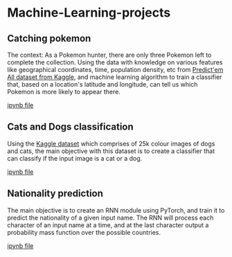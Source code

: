 # Machine-Learning-projects

## Catching pokemon
The context: As a Pokemon hunter, there are only three Pokemon left to complete the collection. Using the data with knowledge on various features like geographical coordinates, time, population density, etc from [Predict'em All dataset from Kaggle](https://www.kaggle.com/semioniy/predictemall), and machine learning algorithm to train a classifier that, based on a location's latitude and longitude, can tell us which Pokemon is more likely to appear there.

[ipynb file](https://github.com/karthiknagarajansundar/Machine-Learning-projects/blob/main/finding_pokemon.ipynb)

## Cats and Dogs classification
Using the [Kaggle dataset](https://www.kaggle.com/c/dogs-vs-cats) which comprises of 25k colour images of dogs and cats, the main objective with this dataset is to create a classifier that can classify if the input image is a cat or a dog.

[ipynb file](https://github.com/karthiknagarajansundar/Machine-Learning-projects/blob/main/cat_vs_dog_classification.ipynb)

## Nationality prediction
The main objective is to create an RNN module using PyTorch, and train it to predict the nationality of a given input name. The RNN will process each character of an input name at a time, and at the last character output a probability mass function over the possible countries.

[ipynb file](https://github.com/karthiknagarajansundar/Machine-Learning-projects/blob/main/nationality_prediction.ipynb)
